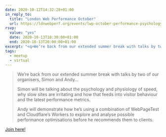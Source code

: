 ```yaml
---
date: 2020-10-12T14:32:28+01:00
in_reply_to:
  title: "London Web Performance October"
  url: https://ldnwebperf.org/events/lwp-october-performance-psychology-and-optimisation-experiments/
rsvp:
  value: "yes"
  date: 2020-10-13T18:30:00+01:00
  end: 2020-10-13T20:00:00+01:00
excerpt: "<q>We’re back from our extended summer break with talks by two of our organisers, Simon and Andy</q>"
tags:
  - meetup
  - virtual
---
```


> We’re back from our extended summer break with talks by two of our organisers, Simon and Andy…
>
> Simon will be talking about the psychology and physiology of speed, why slow sites are irritating and how that feeds into visitor behaviour and the latest performance metrics.
>
> Andy will demonstrate how he’s using a combination of WebPageTest and Cloudflare’s Workers to explore and analyse possible performance optimisations before he recommends them to clients.

[Join here!](https://fastly.zoom.us/j/260574155)
